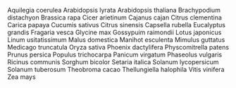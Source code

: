 Aquilegia coerulea
Arabidopsis lyrata
Arabidopsis thaliana
Brachypodium distachyon
Brassica rapa
Cicer arietinum
Cajanus cajan
Citrus clementina
Carica papaya
Cucumis sativus
Citrus sinensis
Capsella rubella
Eucalyptus grandis
Fragaria vesca
Glycine max
Gossypuim raimondii
Lotus japonicus
Linum usitatissimum
Malus domestica
Manihot esculenta
Mimulus guttatus
Medicago truncatula
Oryza sativa
Phoenix dactylifera
Physcomitrella patens
Prunus persica
Populus trichocarpa
Panicum virgatum
Phaseolus vulgaris
Ricinus communis
Sorghum bicolor
Setaria italica
Solanum lycopersicum
Solanum tuberosum
Theobroma cacao
Thellungiella halophila
Vitis vinifera
Zea mays